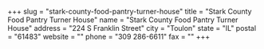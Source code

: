 +++
slug = "stark-county-food-pantry-turner-house"
title = "Stark County Food Pantry Turner House"
name = "Stark County Food Pantry Turner House"
address = "224 S Franklin Street"
city = "Toulon"
state = "IL"
postal = "61483"
website = ""
phone = "309 286-6611"
fax = ""
+++
